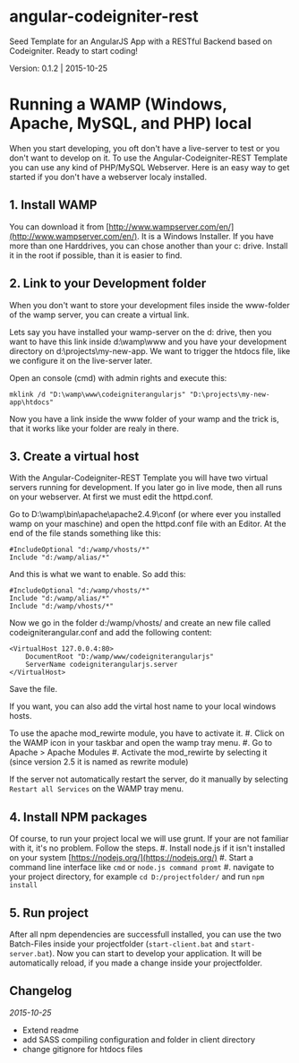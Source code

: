 # angular-codeigniter-rest
Seed Template for an AngularJS App with a RESTful Backend based on Codeigniter. Ready to start coding!

Version: 0.1.2 | 2015-10-25

# Running a WAMP (Windows, Apache, MySQL, and PHP) local
When you start developing, you oft don't have a live-server to test or you don't want to develop on it. To use the Angular-Codeigniter-REST Template you can use any kind of PHP/MySQL Webserver. Here is an easy way to get started if you don't have a webserver localy installed.

## 1. Install WAMP
You can download it from [http://www.wampserver.com/en/](http://www.wampserver.com/en/). It is a Windows Installer. If you have more than one Harddrives, you can chose another than your c: drive. Install it in the root if possible, than it is easier to find.

## 2. Link to your Development folder
When you don't want to store your development files inside the www-folder of the wamp server, you can create a virtual link.

Lets say you have installed your wamp-server on the d: drive, then you want to have this link inside d:\wamp\www and you have your development directory on d:\projects\my-new-app. We want to trigger the htdocs file, like we configure it on the live-server later.

Open an console (cmd) with admin rights and execute this:

```
mklink /d "D:\wamp\www\codeigniterangularjs" "D:\projects\my-new-app\htdocs"
```

Now you have a link inside the www folder of your wamp and the trick is, that it works like your folder are realy in there.

## 3. Create a virtual host
With the Angular-Codeigniter-REST Template you will have two virtual servers running for development. If you later go in live mode, then all runs on your webserver. At first we must edit the httpd.conf.

Go to D:\wamp\bin\apache\apache2.4.9\conf (or where ever you installed wamp on your maschine) and open the httpd.conf file with an Editor. At the end of the file stands something like this:

```
#IncludeOptional "d:/wamp/vhosts/*"
Include "d:/wamp/alias/*"
```

And this is what we want to enable. So add this:

```
#IncludeOptional "d:/wamp/vhosts/*"
Include "d:/wamp/alias/*"
Include "d:/wamp/vhosts/*"
```

Now we go in the folder d:/wamp/vhosts/ and create an new file called codeigniterangular.conf and add the following content:

```
<VirtualHost 127.0.0.4:80>
    DocumentRoot "D:/wamp/www/codeigniterangularjs"
    ServerName codeigniterangularjs.server
</VirtualHost>
```

Save the file.

If you want, you can also add the virtal host name to your local windows hosts.

To use the apache mod_rewirte module, you have to activate it.
#. Click on the WAMP icon in your taskbar and open the wamp tray menu.
#. Go to Apache > Apache Modules
#. Activate the mod_rewirte by selecting it (since version 2.5 it is named as rewrite module)

If the server not automatically restart the server, do it manually by selecting `Restart all Services` on the WAMP tray menu.

## 4. Install NPM packages
Of course, to run your project local we will use grunt. If your are not familiar with it, it's no problem. Follow the steps.
#. Install node.js if it isn't installed on your system [https://nodejs.org/](https://nodejs.org/)
#. Start a command line interface like `cmd` or `node.js command promt`
#. navigate to your project directory, for example `cd D:/projectfolder/` and run `npm install`

## 5. Run project
After all npm dependencies are successfull installed, you can use the two Batch-Files inside your projectfolder (`start-client.bat` and `start-server.bat`). Now you can start to develop your application. It will be automatically reload, if you made a change inside your projectfolder.


## Changelog
*2015-10-25*
* Extend readme
* add SASS compiling configuration and folder in client directory
* change gitignore for htdocs files
